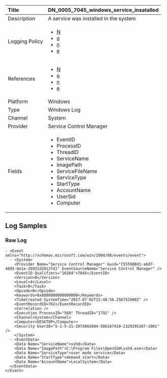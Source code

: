 | Title          | DN_0005_7045_windows_service_insatalled                                                                                                      |
|:---------------|:-----------------------------------------------------------------------------------------------------------------|
| Description    | A service was installed in the system                                                                                                |
| Logging Policy | <ul><li>[N](../Logging_Policies/N.md)</li><li>[o](../Logging_Policies/o.md)</li><li>[n](../Logging_Policies/n.md)</li><li>[e](../Logging_Policies/e.md)</li></ul> |
| References     | <ul><li>[N](N)</li><li>[o](o)</li><li>[n](n)</li><li>[e](e)</li></ul>                                  |
| Platform       | Windows   |
| Type           | Windows Log 		|
| Channel        | System    |
| Provider       | Service Control Manager   |
| Fields         | <ul><li>EventID</li><li>ProcessID</li><li>ThreadID</li><li>ServiceName</li><li>ImagePath</li><li>ServiceFileName</li><li>ServiceType</li><li>StartType</li><li>AccountName</li><li>UserSid</li><li>Computer</li></ul>                                               |


## Log Samples

### Raw Log

```
- <Event xmlns="http://schemas.microsoft.com/win/2004/08/events/event">
  - <System>
    <Provider Name="Service Control Manager" Guid="{555908d1-a6d7-4695-8e1e-26931d2012f4}" EventSourceName="Service Control Manager" /> 
    <EventID Qualifiers="16384">7045</EventID> 
    <Version>0</Version> 
    <Level>4</Level> 
    <Task>0</Task> 
    <Opcode>0</Opcode> 
    <Keywords>0x8080000000000000</Keywords> 
    <TimeCreated SystemTime="2017-07-02T15:48:56.256752900Z" /> 
    <EventRecordID>762</EventRecordID> 
    <Correlation /> 
    <Execution ProcessID="568" ThreadID="1792" /> 
    <Channel>System</Channel> 
    <Computer>DESKTOP</Computer> 
    <Security UserID="S-1-5-21-2073602604-586167410-2329295167-1001" /> 
    </System>
  - <EventData>
    <Data Name="ServiceName">sshd</Data> 
    <Data Name="ImagePath">C:\Program Files\OpenSSH\sshd.exe</Data> 
    <Data Name="ServiceType">user mode service</Data> 
    <Data Name="StartType">demand start</Data> 
    <Data Name="AccountName">LocalSystem</Data> 
  </EventData>
</Event>

```




